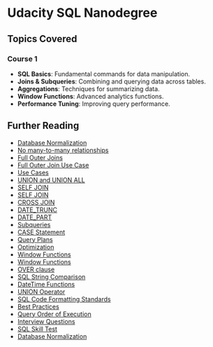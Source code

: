 # Udacity SQL Nanodegree

## Topics Covered

### Course 1
- **SQL Basics**: Fundamental commands for data manipulation.
- **Joins & Subqueries**: Combining and querying data across tables.
- **Aggregations**: Techniques for summarizing data.
- **Window Functions**: Advanced analytics functions.
- **Performance Tuning**: Improving query performance.

## Further Reading
- [Database Normalization](https://www.itprotoday.com/sql-server/sql-by-design-why-you-need-database-normalization)
- [No many-to-many relationships](https://stackoverflow.com/questions/7339143/why-no-many-to-many-relationships) 
- [Full Outer Joins](https://www.w3resource.com/sql/joins/perform-a-full-outer-join.php)
- [Full Outer Join Use Case](https://stackoverflow.com/questions/2094793/when-is-a-good-situation-to-use-a-full-outer-join)
- [Use Cases](https://stackoverflow.com/questions/2094793/when-is-a-good-situation-to-use-a-full-outer-join)
- [UNION and UNION ALL](https://www.w3schools.com/sql/sql_union.asp)
- [SELF JOIN](https://www.w3schools.com/sql/sql_join_self.asp)
- [SELF JOIN](https://learnsql.com/blog/what-is-self-join-sql/)
- [CROSS JOIN](https://www.w3resource.com/sql/joins/cross-join.php)
- [DATE_TRUNC](https://mode.com/blog/date-trunc-sql-timestamp-function-count-on)
- [DATE_PART](https://www.geeksforgeeks.org/postgresql-date_part-function/)
- [Subqueries](https://learn.microsoft.com/en-us/sql/relational-databases/performance/subqueries?view=sql-server-ver15)
- [CASE Statement](https://mode.com/sql-tutorial/sql-case#the-sql-case-statement)
- [Query Plans](https://www.essentialsql.com/what-is-a-query-plan/)
- [Optimization](https://dev.mysql.com/doc/refman/8.0/en/optimization.html)
- [Window Functions](https://www.postgresql.org/docs/9.1/tutorial-window.html)
- [Window Functions](https://mode.com/sql-tutorial/sql-window-functions)
- [OVER clause](https://blog.sqlauthority.com/2015/11/04/sql-server-what-is-the-over-clause-notes-from-the-field-101/)
- [SQL String Comparison](https://stackoverflow.com/questions/26080187/sql-string-comparison-greater-than-and-less-than-operators/26080240#26080240)
- [DateTime Functions](https://www.postgresql.org/docs/8.2/functions-datetime.html)
- [UNION Operator](https://www.techonthenet.com/sql/union.php)
- [SQL Code Formatting Standards](https://learnsql.com/blog/24-rules-sql-code-formatting-standard/)
- [Best Practices](https://www.sqlshack.com/5-best-practices-for-writing-sql-queries/)
- [Query Order of Execution](https://www.sisense.com/blog/sql-query-order-of-operations/)
- [Interview Questions](https://www.interviewbit.com/sql-interview-questions/)
- [SQL Skill Test](https://www.analyticsvidhya.com/blog/2017/01/46-questions-on-sql-to-test-a-data-science-professional-skilltest-solution/)
- [Database Normalization](https://en.wikipedia.org/wiki/Database_normalization)

